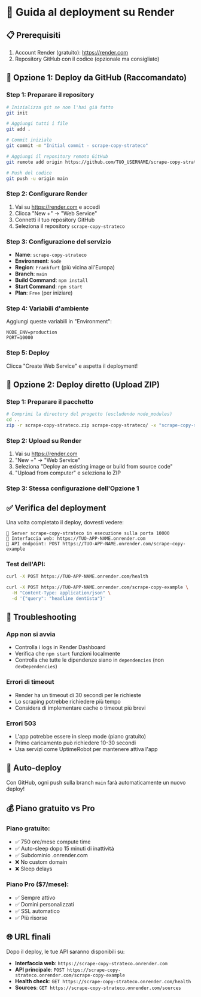 # 🚀 Guida al deployment su Render

## 📋 Prerequisiti

1. Account Render (gratuito): https://render.com
2. Repository GitHub con il codice (opzionale ma consigliato)

## 🔧 Opzione 1: Deploy da GitHub (Raccomandato)

### Step 1: Preparare il repository
```bash
# Inizializza git se non l'hai già fatto
git init

# Aggiungi tutti i file
git add .

# Commit iniziale
git commit -m "Initial commit - scrape-copy-strateco"

# Aggiungi il repository remoto GitHub
git remote add origin https://github.com/TUO_USERNAME/scrape-copy-strateco.git

# Push del codice
git push -u origin main
```

### Step 2: Configurare Render
1. Vai su https://render.com e accedi
2. Clicca "New +" → "Web Service"
3. Connetti il tuo repository GitHub
4. Seleziona il repository `scrape-copy-strateco`

### Step 3: Configurazione del servizio
- **Name**: `scrape-copy-strateco`
- **Environment**: `Node`
- **Region**: `Frankfurt` (più vicina all'Europa)
- **Branch**: `main`
- **Build Command**: `npm install`
- **Start Command**: `npm start`
- **Plan**: `Free` (per iniziare)

### Step 4: Variabili d'ambiente
Aggiungi queste variabili in "Environment":
```
NODE_ENV=production
PORT=10000
```

### Step 5: Deploy
Clicca "Create Web Service" e aspetta il deployment!

## 🔧 Opzione 2: Deploy diretto (Upload ZIP)

### Step 1: Preparare il pacchetto
```bash
# Comprimi la directory del progetto (escludendo node_modules)
cd ..
zip -r scrape-copy-strateco.zip scrape-copy-strateco/ -x "scrape-copy-strateco/node_modules/*"
```

### Step 2: Upload su Render
1. Vai su https://render.com
2. "New +" → "Web Service"
3. Seleziona "Deploy an existing image or build from source code"
4. "Upload from computer" e seleziona lo ZIP

### Step 3: Stessa configurazione dell'Opzione 1

## ✅ Verifica del deployment

Una volta completato il deploy, dovresti vedere:

```
🚀 Server scrape-copy-strateco in esecuzione sulla porta 10000
📝 Interfaccia web: https://TUO-APP-NAME.onrender.com
🔗 API endpoint: POST https://TUO-APP-NAME.onrender.com/scrape-copy-example
```

### Test dell'API:
```bash
curl -X POST https://TUO-APP-NAME.onrender.com/health

curl -X POST https://TUO-APP-NAME.onrender.com/scrape-copy-example \
  -H "Content-Type: application/json" \
  -d '{"query": "headline dentista"}'
```

## 🐛 Troubleshooting

### App non si avvia
- Controlla i logs in Render Dashboard
- Verifica che `npm start` funzioni localmente
- Controlla che tutte le dipendenze siano in `dependencies` (non `devDependencies`)

### Errori di timeout
- Render ha un timeout di 30 secondi per le richieste
- Lo scraping potrebbe richiedere più tempo
- Considera di implementare cache o timeout più brevi

### Errori 503
- L'app potrebbe essere in sleep mode (piano gratuito)
- Primo caricamento può richiedere 10-30 secondi
- Usa servizi come UptimeRobot per mantenere attiva l'app

## 🔄 Auto-deploy

Con GitHub, ogni push sulla branch `main` farà automaticamente un nuovo deploy!

## 💰 Piano gratuito vs Pro

### Piano gratuito:
- ✅ 750 ore/mese compute time
- ✅ Auto-sleep dopo 15 minuti di inattività
- ✅ Subdominio .onrender.com
- ❌ No custom domain
- ❌ Sleep delays

### Piano Pro ($7/mese):
- ✅ Sempre attivo
- ✅ Domini personalizzati
- ✅ SSL automatico
- ✅ Più risorse

## 🌐 URL finali

Dopo il deploy, le tue API saranno disponibili su:
- **Interfaccia web**: `https://scrape-copy-strateco.onrender.com`
- **API principale**: `POST https://scrape-copy-strateco.onrender.com/scrape-copy-example`
- **Health check**: `GET https://scrape-copy-strateco.onrender.com/health`
- **Sources**: `GET https://scrape-copy-strateco.onrender.com/sources` 